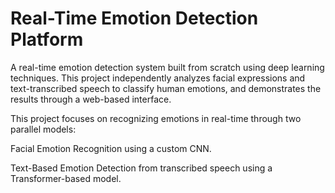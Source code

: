 # Real-Time Emotion Detection Platform
A real-time emotion detection system built from scratch using deep learning techniques. This project independently analyzes facial expressions and text-transcribed speech to classify human emotions, and demonstrates the results through a web-based interface.

This project focuses on recognizing emotions in real-time through two parallel models:

Facial Emotion Recognition using a custom CNN.

Text-Based Emotion Detection from transcribed speech using a Transformer-based model.

